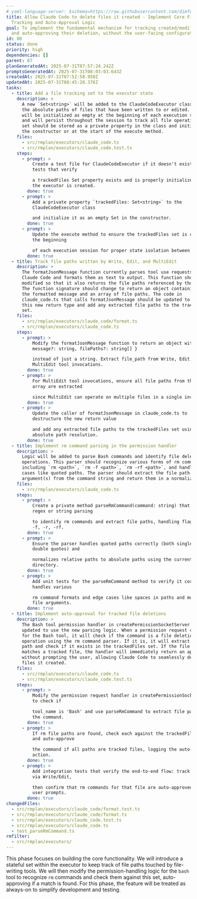 ```yaml
---
# yaml-language-server: $schema=https://raw.githubusercontent.com/dimfeld/llmutils/main/schema/rmplan-plan-schema.json
title: Allow Claude Code to delete files it created - Implement Core File
  Tracking and Auto-Approval Logic
goal: To implement the fundamental mechanism for tracking created/modified files
  and auto-approving their deletion, without the user-facing configuration.
id: 88
status: done
priority: high
dependencies: []
parent: 87
planGeneratedAt: 2025-07-31T07:57:24.242Z
promptsGeneratedAt: 2025-07-31T08:03:03.643Z
createdAt: 2025-07-31T07:52:58.950Z
updatedAt: 2025-07-31T08:45:28.376Z
tasks:
  - title: Add a file tracking set to the executor state
    description: >
      A new `Set<string>` will be added to the ClaudeCodeExecutor class to store
      the absolute paths of files that have been written to or edited. This set
      will be initialized as empty at the beginning of each execution session
      and will persist throughout the session to track all file operations. The
      set should be stored as a private property in the class and initialized in
      the constructor or at the start of the execute method.
    files:
      - src/rmplan/executors/claude_code.ts
      - src/rmplan/executors/claude_code.test.ts
    steps:
      - prompt: >
          Create a test file for ClaudeCodeExecutor if it doesn't exist, and add
          tests that verify

          a trackedFiles Set property exists and is properly initialized when
          the executor is created.
        done: true
      - prompt: >
          Add a private property `trackedFiles: Set<string>` to the
          ClaudeCodeExecutor class

          and initialize it as an empty Set in the constructor.
        done: true
      - prompt: >
          Update the execute method to ensure the trackedFiles set is cleared at
          the beginning

          of each execution session for proper state isolation between runs.
        done: true
  - title: Track file paths written by Write, Edit, and MultiEdit
    description: >
      The formatJsonMessage function currently parses tool use requests from
      Claude Code and formats them as text to output. This function should be
      modified so that it also returns the file paths referenced by those tools.
      The function signature should change to return an object containing both
      the formatted message and an array of file paths. The code in
      claude_code.ts that calls formatJsonMessage should be updated to handle
      this new return type and add any extracted file paths to the trackedFiles
      set.
    files:
      - src/rmplan/executors/claude_code/format.ts
      - src/rmplan/executors/claude_code.ts
    steps:
      - prompt: >
          Modify the formatJsonMessage function to return an object with {
          message?: string, filePaths?: string[] }

          instead of just a string. Extract file_path from Write, Edit, and
          MultiEdit tool invocations.
        done: true
      - prompt: >
          For MultiEdit tool invocations, ensure all file paths from the edits
          array are extracted

          since MultiEdit can operate on multiple files in a single invocation.
        done: true
      - prompt: >
          Update the caller of formatJsonMessage in claude_code.ts to
          destructure the new return value

          and add any extracted file paths to the trackedFiles set using
          absolute path resolution.
        done: true
  - title: Implement rm command parsing in the permission handler
    description: >
      Logic will be added to parse Bash commands and identify file deletion
      operations. This parser should recognize various forms of rm commands
      including `rm <path>`, `rm -f <path>`, `rm -rf <path>`, and handle edge
      cases like quoted paths. The parser should extract the file path
      argument(s) from the command string and return them in a normalized form.
    files:
      - src/rmplan/executors/claude_code.ts
    steps:
      - prompt: >
          Create a private method parseRmCommand(command: string) that uses
          regex or string parsing

          to identify rm commands and extract file paths, handling flags like
          -f, -r, -rf.
        done: true
      - prompt: >
          Ensure the parser handles quoted paths correctly (both single and
          double quotes) and

          normalizes relative paths to absolute paths using the current working
          directory.
        done: true
      - prompt: >
          Add unit tests for the parseRmCommand method to verify it correctly
          handles various

          rm command formats and edge cases like spaces in paths and multiple
          file arguments.
        done: true
  - title: Implement auto-approval for tracked file deletions
    description: >
      The Bash tool permission handler in createPermissionSocketServer will be
      updated to use the new parsing logic. When a permission request comes in
      for the Bash tool, it will check if the command is a file deletion
      operation using the rm command parser. If it is, it will extract the file
      path and check if it exists in the trackedFiles set. If the file path
      matches a tracked file, the handler will immediately return an approval
      without prompting the user, allowing Claude Code to seamlessly delete
      files it created.
    files:
      - src/rmplan/executors/claude_code.ts
      - src/rmplan/executors/claude_code.test.ts
    steps:
      - prompt: >
          Modify the permission request handler in createPermissionSocketServer
          to check if

          tool_name is 'Bash' and use parseRmCommand to extract file paths from
          the command.
        done: true
      - prompt: >
          If rm file paths are found, check each against the trackedFiles set
          and auto-approve

          the command if all paths are tracked files, logging the auto-approval
          action.
        done: true
      - prompt: >
          Add integration tests that verify the end-to-end flow: track a file
          via Write/Edit,

          then confirm that rm commands for that file are auto-approved without
          user prompts.
        done: true
changedFiles:
  - src/rmplan/executors/claude_code/format.test.ts
  - src/rmplan/executors/claude_code/format.ts
  - src/rmplan/executors/claude_code.test.ts
  - src/rmplan/executors/claude_code.ts
  - test_parseRmCommand.ts
rmfilter:
  - src/rmplan/executors/
---
```


This phase focuses on building the core functionality. We will introduce a stateful set within the executor to keep track of file paths touched by file-writing tools. We will then modify the permission-handling logic for the `bash` tool to recognize `rm` commands and check them against this set, auto-approving if a match is found. For this phase, the feature will be treated as always-on to simplify development and testing.
